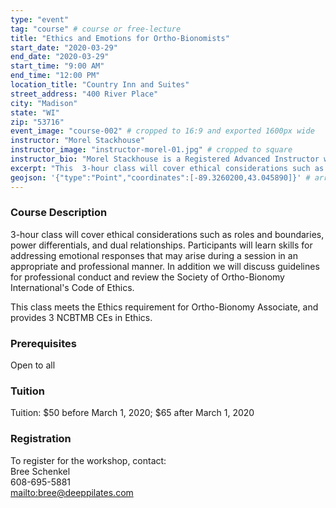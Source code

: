 ```yaml
---
type: "event"
tag: "course" # course or free-lecture
title: "Ethics and Emotions for Ortho-Bionomists"
start_date: "2020-03-29"
end_date: "2020-03-29"
start_time: "9:00 AM"
end_time: "12:00 PM"
location_title: "Country Inn and Suites"
street_address: "400 River Place"
city: "Madison"
state: "WI"
zip: "53716"
event_image: "course-002" # cropped to 16:9 and exported 1600px wide 
instructor: "Morel Stackhouse"
instructor_image: "instructor-morel-01.jpg" # cropped to square
instructor_bio: "Morel Stackhouse is a Registered Advanced Instructor with the Society of Ortho-Bionomy International. She began her study of Ortho-Bionomy in 1984 and was fortunate to have studied with Arthur Lincoln Pauls D.O., the system's Founder. Morel has been teaching throughout the US since 1989. She enjoys introducing this bodywork system to others and working with students to develop their skill and confidence as they grow with the work. She is approved by the National Certification Board for Therapeutic Massage and Bodywork (NCBTMB) as a Continuing Education Approved Provider."
excerpt: "This  3-hour class will cover ethical considerations such as roles and  boundaries, power differentials, and dual relationships. Participants  will learn skills for addressing emotional responses that may arise  during a session in an appropriate and professional manner. In addition  we will discuss guidelines for professional conduct and review the  Society of Ortho-Bionomy International's Code of Ethics."
geojson: '{"type":"Point","coordinates":[-89.3260200,43.045890]}' # array format: [lon, lat]
---
```


### Course Description

3-hour class will cover ethical considerations such as roles and  boundaries, power differentials, and dual relationships. Participants  will learn skills for addressing emotional responses that may arise  during a session in an appropriate and professional manner. In addition  we will discuss guidelines for professional conduct and review the  Society of Ortho-Bionomy International's Code of Ethics.

This class meets the Ethics requirement for Ortho-Bionomy Associate, and provides 3 NCBTMB CEs in Ethics.

### Prerequisites

Open to all

### Tuition

Tuition: $50 before March 1, 2020; $65 after March 1, 2020

### Registration

To register for the workshop, contact:  
Bree Schenkel  
608-695-5881  
[mailto:bree@deeppilates.com](bree@deeppilates.com)
